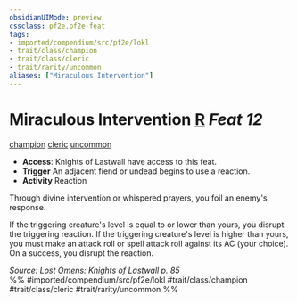 ```yaml
---
obsidianUIMode: preview
cssclass: pf2e,pf2e-feat
tags:
- imported/compendium/src/pf2e/lokl
- trait/class/champion
- trait/class/cleric
- trait/rarity/uncommon
aliases: ["Miraculous Intervention"]
---
```

# Miraculous Intervention  [R](chapter-9-playing-the-game.md#Actions "Reaction") *Feat 12*  
[champion](rules/traits/champion.md)  [cleric](rules/traits/cleric.md)  [uncommon](uncommon.md)  

- **Access**: Knights of Lastwall have access to this feat.
- **Trigger** An adjacent fiend or undead begins to use a reaction.
- **Activity** Reaction

Through divine intervention or whispered prayers, you foil an enemy's response.

If the triggering creature's level is equal to or lower than yours, you disrupt the triggering reaction. If the triggering creature's level is higher than yours, you must make an attack roll or spell attack roll against its AC (your choice). On a success, you disrupt the reaction.

*Source: Lost Omens: Knights of Lastwall p. 85*  
%% #imported/compendium/src/pf2e/lokl #trait/class/champion #trait/class/cleric #trait/rarity/uncommon %%